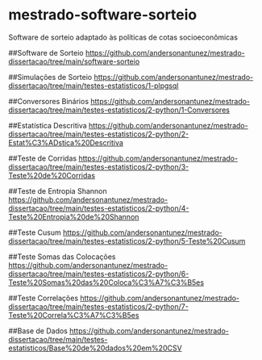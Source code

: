 # mestrado-software-sorteio
Software de sorteio adaptado às políticas de cotas socioeconômicas



##Software de Sorteio 
https://github.com/andersonantunez/mestrado-dissertacao/tree/main/software-sorteio

##Simulações de Sorteio
https://github.com/andersonantunez/mestrado-dissertacao/tree/main/testes-estatisticos/1-plpgsql

##Conversores Binários
https://github.com/andersonantunez/mestrado-dissertacao/tree/main/testes-estatisticos/2-python/1-Conversores

##Estatística Descritiva
https://github.com/andersonantunez/mestrado-dissertacao/tree/main/testes-estatisticos/2-python/2-Estat%C3%ADstica%20Descritiva

##Teste de Corridas
https://github.com/andersonantunez/mestrado-dissertacao/tree/main/testes-estatisticos/2-python/3-Teste%20de%20Corridas

##Teste de Entropia Shannon
https://github.com/andersonantunez/mestrado-dissertacao/tree/main/testes-estatisticos/2-python/4-Teste%20Entropia%20de%20Shannon

##Teste Cusum
https://github.com/andersonantunez/mestrado-dissertacao/tree/main/testes-estatisticos/2-python/5-Teste%20Cusum

##Teste Somas das Colocações
https://github.com/andersonantunez/mestrado-dissertacao/tree/main/testes-estatisticos/2-python/6-Teste%20Somas%20das%20Coloca%C3%A7%C3%B5es

##Teste Correlações
https://github.com/andersonantunez/mestrado-dissertacao/tree/main/testes-estatisticos/2-python/7-Teste%20Correla%C3%A7%C3%B5es

##Base de Dados
https://github.com/andersonantunez/mestrado-dissertacao/tree/main/testes-estatisticos/Base%20de%20dados%20em%20CSV
